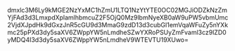 dmxlc3M6Ly9kMGE2NzYxMC1hZmU1LTQ1NzYtYTE0OC02MGJiODZkNzZmYjFAd3d3LmxpdXplamlhbmcuZ2F5OjQ0Mz9lbmNyeXB0aW9uPW5vbmUmc2VjdXJpdHk9dGxzJnR5cGU9d3MmaG9zdD13d3cubGl1emVqaWFuZy5nYXkmc25pPXd3dy5saXV6ZWppYW5nLmdheSZwYXRoPSUyZmFvaml3cz9lZD0yMDQ4I3d3dy5saXV6ZWppYW5nLmdheV9WTEVTU19XUwo=
